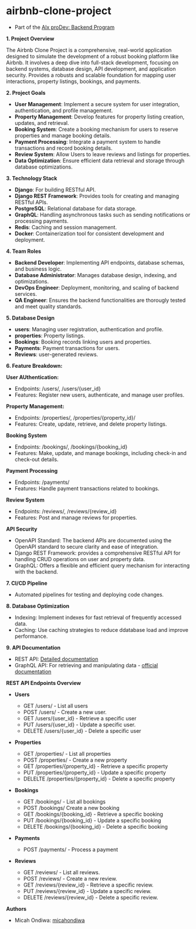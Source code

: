 # airbnb-clone-project

- Part of the [Alx proDev: Backend Program](https://www.alxafrica.com/programme/prodev-backend/)

**1. Project Overview**

The Airbnb Clone Project is a comprehensive, real-world application designed to simulate the development of a robust booking platform like Airbnb. It involves a deep dive into full-stack development, focusing on backend systems, database design, API development, and application security. Provides a robusts and scalable foundation for mapping user interactions, property listings, bookings, and payments.

**2. Project Goals**

- **User Management**: Implement a secure system for user integration, authentication, and profile management.
- **Property Management**:  Develop features for property listing creation, updates, and retrieval.
- **Booking System**: Create a booking mechanism for users to reserve properties and manage booking details. 
- **Payment Processing**: Integrate a payment system to handle transactions and record booking details. 
- **Review System**: Allow Users to leave reviews and listings for properties. 
- **Data Optimization**: Ensure efficient data retrieval and storage through database optimizations. 

**3. Technology Stack**
- **Django**: For building RESTful API.
- **Django REST Framework**: Provides tools for creating and managing RESTful APIs.
- **PostgreSQL**: Relational database for data storage.
- **GraphQL**: Handling asynchronous tasks such as sending notifications or processing payments. 
- **Redis**: Caching and session management. 
- **Docker**: Containerization tool for consistent development and deployment. 

**4. Team Roles**
- **Backend Developer**: Implementing API endpoints, database schemas, and business logic.
- **Database Administrator**: Manages database design, indexing, and optimizations.
- **DevOps Engineer**: Deployment, monitoring, and scaling of backend services.
- **QA Engineer**: Ensures the backend functionalities are thorougly tested and meet quality standards.

**5. Database Design**

- **users**: Managing user registration, authentication and profile.
- **properties**: Property listings.
- **Bookings**: Booking records linking users and properties. 
- **Payments**: Payment transactions for users. 
- **Reviews**: user-generated reviews. 

**6. Feature Breakdown:**

**User AUthentication:**
- Endpoints: /users/, /users/{user_id}
- Features: Register new users, authenticate, and manage user profiles. 

**Property Management:**
- Endpoints: /properties/, /properties/{property_id}/
- Features: Create, update, retrieve, and delete property listings. 

**Booking System**
- Endpoints: /bookings/, /bookings/{booking_id}
- Features: Make, update, and manage bookings, including check-in and check-out details. 

**Payment Processing**
- Endpoints: /payments/
- Features: Handle payment transactions related to bookings. 

**Review System**
- Endpoints: /reviews/, /reviews/{review_id}
- Features: Post and manage reviews for properties. 

**API Security**
- OpenAPI Standard: The backend APIs are documented using the OpenAPI standard to secure clarity and ease of integration.
- Django REST Framework: provides a comprehensive RESTful API for handling CRUD operations on user and property data.
- GraphQL: Offers a flexible and efficient query mechanism for interacting with the backend. 

**7. CI/CD Pipeline**
- Automated pipelines for testing and deploying code changes. 

**8. Database Optimization**
- Indexing: Implement indexes for fast retrieval of frequently accessed data.
- Caching: Use caching strategies to reduce ddatabase load and improve performance.

**9. API Documentation**
- REST API: [Detailed documentation](https://restfulapi.net/)
- GraphQL API: For retrieving and manipulating data - [official documentation](https://graphql.org/learn/)

**REST API Endpoints Overview**

- **Users**
    - GET /users/ - List all users
    - POST /users/ - Create a new user.
    - GET /users/{user_id} - Retrieve a specific user
    - PUT /users/{user_id} - Update a specific user.
    - DELETE /users/{user_id} - Delete a specific user

- **Properties**
    - GET /properties/ - List all properties
    - POST /properties/ - Create a new property
    - GET /properties/{property_id} - Retrieve a specific property
    - PUT /properties/{property_id} - Update a specific property
    - DELELTE /properties/{property_id} - Delete a specific property

- **Bookings**
    - GET /bookings/ - List all bookings
    - POST /bookings/ Create a new booking
    - GET /bookings/{booking_id} - Retrieve a specific booking
    - PUT /bookings/{booking_id} - Update a specific booking
    - DELETE /bookings/{booking_id} - Delete a specific booking

- **Payments**
    - POST /payments/ - Process a payment

- **Reviews**
    - GET /reviews/ - List all reviews.
    - POST /reviews/ - Create a new review.
    - GET /reviews/{review_id} - Retrieve a specific review.
    - PUT /reviews/{review_id} - Update a specific review.
    - DELETE /reviews/{review_id} - Delete a specific review.

**Authors**

- Micah Ondiwa: [micahondiwa](https://github.com/micahondiwa)
